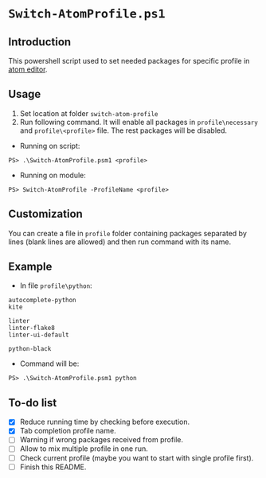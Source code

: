 # `Switch-AtomProfile.ps1`

## Introduction

This powershell script used to set needed packages for specific profile in [atom editor](http://atom.io/).

## Usage

1. Set location at folder `switch-atom-profile`
2. Run following command. It will enable all packages in `profile\necessary` and `profile\<profile>` file. The rest packages will be disabled.

* Running on script:

``` shell
PS> .\Switch-AtomProfile.psm1 <profile>
```

* Running on module:

```shell
PS> Switch-AtomProfile -ProfileName <profile>
```

## Customization

You can create a file in `profile` folder containing packages separated by lines (blank lines are allowed) and then run command with its name.

## Example

- In file `profile\python`:

``` text
autocomplete-python
kite

linter
linter-flake8
linter-ui-default

python-black
```

- Command will be:

``` shell
PS> .\Switch-AtomProfile.psm1 python
```

## To-do list

- [x] Reduce running time by checking before execution.
- [x] Tab completion profile name.
- [ ] Warning if wrong packages received from profile.
- [ ] Allow to mix multiple profile in one run.
- [ ] Check current profile (maybe you want to start with single profile first).
- [ ] Finish this README.
